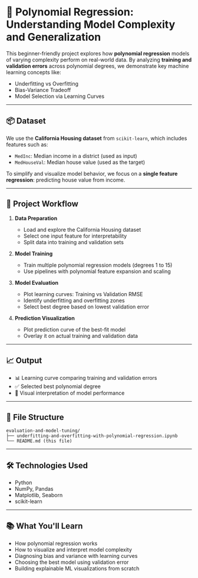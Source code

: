 # 🎯 Polynomial Regression: Understanding Model Complexity and Generalization

This beginner-friendly project explores how **polynomial regression** models of varying complexity perform on real-world data. By analyzing **training and validation errors** across polynomial degrees, we demonstrate key machine learning concepts like:

- Underfitting vs Overfitting
- Bias-Variance Tradeoff
- Model Selection via Learning Curves

---

## 📦 Dataset

We use the **California Housing dataset** from `scikit-learn`, which includes features such as:

- `MedInc`: Median income in a district (used as input)
- `MedHouseVal`: Median house value (used as the target)

To simplify and visualize model behavior, we focus on a **single feature regression**: predicting house value from income.

---

## 📌 Project Workflow

1. **Data Preparation**
   - Load and explore the California Housing dataset
   - Select one input feature for interpretability
   - Split data into training and validation sets

2. **Model Training**
   - Train multiple polynomial regression models (degrees 1 to 15)
   - Use pipelines with polynomial feature expansion and scaling

3. **Model Evaluation**
   - Plot learning curves: Training vs Validation RMSE
   - Identify underfitting and overfitting zones
   - Select best degree based on lowest validation error

4. **Prediction Visualization**
   - Plot prediction curve of the best-fit model
   - Overlay it on actual training and validation data

---

## 📈 Output

- 📊 Learning curve comparing training and validation errors
- ✅ Selected best polynomial degree
- 🧠 Visual interpretation of model performance

---

## 📂 File Structure

```
evaluation-and-model-tuning/
├── underfitting-and-overfitting-with-polynomial-regression.ipynb
└── README.md (this file)
```

---

## 🛠️ Technologies Used

- Python
- NumPy, Pandas
- Matplotlib, Seaborn
- scikit-learn

---

## 📚 What You'll Learn

- How polynomial regression works
- How to visualize and interpret model complexity
- Diagnosing bias and variance with learning curves
- Choosing the best model using validation error
- Building explainable ML visualizations from scratch